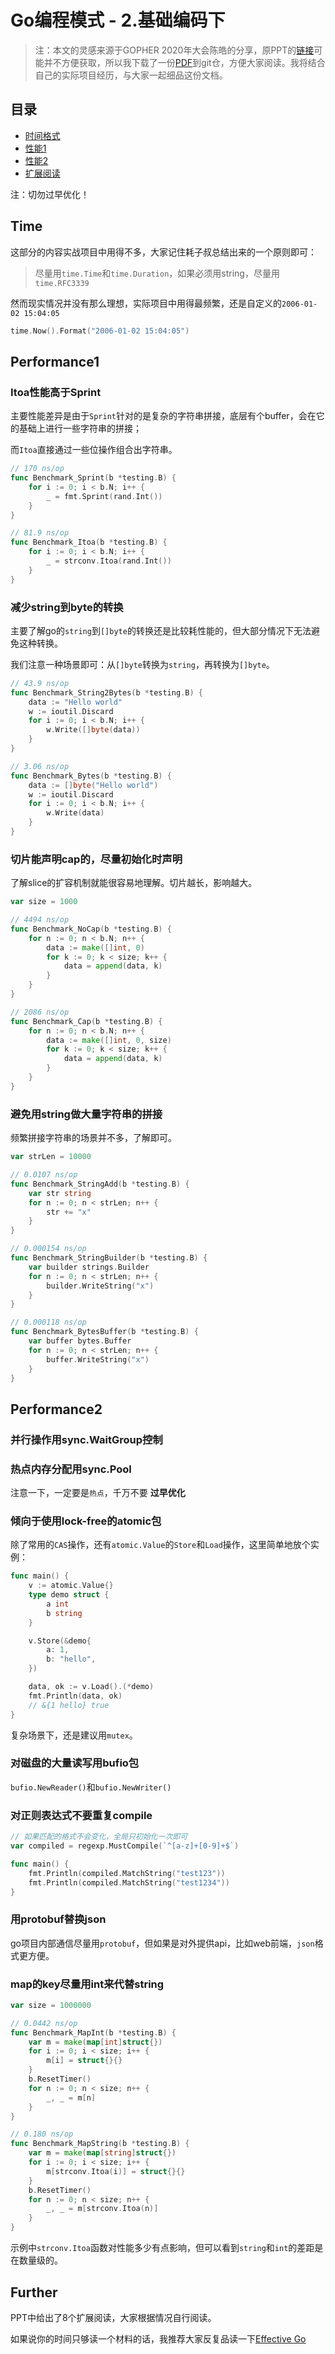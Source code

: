 # Go编程模式 - 2.基础编码下

>  注：本文的灵感来源于GOPHER 2020年大会陈皓的分享，原PPT的[链接](https://www2.slideshare.net/haoel/go-programming-patterns?from_action=save)可能并不方便获取，所以我下载了一份[PDF](https://github.com/Junedayday/code_reading/tree/master/doc/Go_Programming_Patterns.pdf)到git仓，方便大家阅读。我将结合自己的实际项目经历，与大家一起细品这份文档。



## 目录

- [时间格式](#Time)
- [性能1](#Performance1)
- [性能2](#Performance2)
- [扩展阅读](#Further)

注：切勿过早优化！



## Time

这部分的内容实战项目中用得不多，大家记住耗子叔总结出来的一个原则即可：

> 尽量用`time.Time`和`time.Duration`，如果必须用string，尽量用`time.RFC3339`



然而现实情况并没有那么理想，实际项目中用得最频繁，还是自定义的`2006-01-02 15:04:05`

```go
time.Now().Format("2006-01-02 15:04:05")
```



## Performance1

### Itoa性能高于Sprint

主要性能差异是由于`Sprint`针对的是复杂的字符串拼接，底层有个buffer，会在它的基础上进行一些字符串的拼接；

而`Itoa`直接通过一些位操作组合出字符串。

```go
// 170 ns/op
func Benchmark_Sprint(b *testing.B) {
	for i := 0; i < b.N; i++ {
		_ = fmt.Sprint(rand.Int())
	}
}

// 81.9 ns/op
func Benchmark_Itoa(b *testing.B) {
	for i := 0; i < b.N; i++ {
		_ = strconv.Itoa(rand.Int())
	}
}
```



### 减少string到byte的转换

主要了解go的`string`到`[]byte`的转换还是比较耗性能的，但大部分情况下无法避免这种转换。

我们注意一种场景即可：从`[]byte`转换为`string`，再转换为`[]byte`。

```go
// 43.9 ns/op
func Benchmark_String2Bytes(b *testing.B) {
	data := "Hello world"
	w := ioutil.Discard
	for i := 0; i < b.N; i++ {
		w.Write([]byte(data))
	}
}

// 3.06 ns/op
func Benchmark_Bytes(b *testing.B) {
	data := []byte("Hello world")
	w := ioutil.Discard
	for i := 0; i < b.N; i++ {
		w.Write(data)
	}
}
```



### 切片能声明cap的，尽量初始化时声明

了解slice的扩容机制就能很容易地理解。切片越长，影响越大。

```go
var size = 1000

// 4494 ns/op
func Benchmark_NoCap(b *testing.B) {
	for n := 0; n < b.N; n++ {
		data := make([]int, 0)
		for k := 0; k < size; k++ {
			data = append(data, k)
		}
	}
}

// 2086 ns/op
func Benchmark_Cap(b *testing.B) {
	for n := 0; n < b.N; n++ {
		data := make([]int, 0, size)
		for k := 0; k < size; k++ {
			data = append(data, k)
		}
	}
}
```



### 避免用string做大量字符串的拼接

频繁拼接字符串的场景并不多，了解即可。

```go
var strLen = 10000

// 0.0107 ns/op
func Benchmark_StringAdd(b *testing.B) {
	var str string
	for n := 0; n < strLen; n++ {
		str += "x"
	}
}

// 0.000154 ns/op
func Benchmark_StringBuilder(b *testing.B) {
	var builder strings.Builder
	for n := 0; n < strLen; n++ {
		builder.WriteString("x")
	}
}

// 0.000118 ns/op
func Benchmark_BytesBuffer(b *testing.B) {
	var buffer bytes.Buffer
	for n := 0; n < strLen; n++ {
		buffer.WriteString("x")
	}
}
```



## Performance2

### 并行操作用sync.WaitGroup控制



### 热点内存分配用sync.Pool

注意一下，一定要是`热点`，千万不要 **过早优化**



### 倾向于使用lock-free的atomic包

除了常用的`CAS`操作，还有`atomic.Value`的`Store`和`Load`操作，这里简单地放个实例：

```go
func main() {
	v := atomic.Value{}
	type demo struct {
		a int
		b string
	}

	v.Store(&demo{
		a: 1,
		b: "hello",
	})

	data, ok := v.Load().(*demo)
	fmt.Println(data, ok)
	// &{1 hello} true
}
```

复杂场景下，还是建议用`mutex`。



### 对磁盘的大量读写用bufio包

`bufio.NewReader()`和`bufio.NewWriter()`



### 对正则表达式不要重复compile

```go
// 如果匹配的格式不会变化，全局只初始化一次即可
var compiled = regexp.MustCompile(`^[a-z]+[0-9]+$`)

func main() {
	fmt.Println(compiled.MatchString("test123"))
	fmt.Println(compiled.MatchString("test1234"))
}
```



### 用protobuf替换json

go项目内部通信尽量用`protobuf`，但如果是对外提供api，比如web前端，`json`格式更方便。



### map的key尽量用int来代替string

```go
var size = 1000000

// 0.0442 ns/op
func Benchmark_MapInt(b *testing.B) {
	var m = make(map[int]struct{})
	for i := 0; i < size; i++ {
		m[i] = struct{}{}
	}
	b.ResetTimer()
	for n := 0; n < size; n++ {
		_, _ = m[n]
	}
}

// 0.180 ns/op
func Benchmark_MapString(b *testing.B) {
	var m = make(map[string]struct{})
	for i := 0; i < size; i++ {
		m[strconv.Itoa(i)] = struct{}{}
	}
	b.ResetTimer()
	for n := 0; n < size; n++ {
		_, _ = m[strconv.Itoa(n)]
	}
}
```

示例中`strconv.Itoa`函数对性能多少有点影响，但可以看到`string`和`int`的差距是在数量级的。



## Further

PPT中给出了8个扩展阅读，大家根据情况自行阅读。

如果说你的时间只够读一个材料的话，我推荐大家反复品读一下[Effective Go](https://golang.org/doc/effective_go.html)


